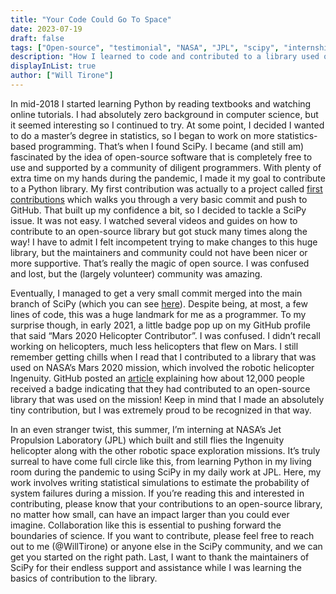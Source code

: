 ```yaml
---
title: "Your Code Could Go To Space"
date: 2023-07-19
draft: false
tags: ["Open-source", "testimonial", "NASA", "JPL", "scipy", "internship"]
description: "How I learned to code and contributed to a library used on the Mars 2020 mission."
displayInList: true
author: ["Will Tirone"]
---
```


In mid-2018 I started learning Python by reading textbooks and watching online tutorials. I had absolutely zero background in computer science, but it seemed interesting so I continued to try. At some point, I decided I wanted to do a master’s degree in statistics, so I began to work on more statistics-based programming. That’s when I found SciPy. I became (and still am) fascinated by the idea of open-source software that is completely free to use and supported by a community of diligent programmers. <!--more-->With plenty of extra time on my hands during the pandemic, I made it my goal to contribute to a Python library. My first contribution was actually to a project called [first contributions](https://github.com/firstcontributions/first-contributions) which walks you through a very basic commit and push to GitHub. That built up my confidence a bit, so I decided to tackle a SciPy issue.
It was not easy. I watched several videos and guides on how to contribute to an open-source library but got stuck many times along the way! I have to admit I felt incompetent trying to make changes to this huge library, but the maintainers and community could not have been nicer or more supportive. That’s really the magic of open source. I was confused and lost, but the (largely volunteer) community was amazing.

Eventually, I managed to get a very small commit merged into the main branch of SciPy (which you can see [here](https://github.com/scipy/scipy/pull/12962)). Despite being, at most, a few lines of code, this was a huge landmark for me as a programmer. To my surprise though, in early 2021, a little badge pop up on my GitHub profile that said “Mars 2020 Helicopter Contributor”. I was confused. I didn’t recall working on helicopters, much less helicopters that flew on Mars. I still remember getting chills when I read that I contributed to a library that was used on NASA’s Mars 2020 mission, which involved the robotic helicopter Ingenuity. GitHub posted an [article](https://github.blog/2021-04-19-open-source-goes-to-mars/) explaining how about 12,000 people received a badge indicating that they had contributed to an open-source library that was used on the mission! Keep in mind that I made an absolutely tiny contribution, but I was extremely proud to be recognized in that way.

In an even stranger twist, this summer, I’m interning at NASA’s Jet Propulsion Laboratory (JPL) which built and still flies the Ingenuity helicopter along with the other robotic space exploration missions. It’s truly surreal to have come full circle like this, from learning Python in my living room during the pandemic to using SciPy in my daily work at JPL. Here, my work involves writing statistical simulations to estimate the probability of system failures during a mission.
If you’re reading this and interested in contributing, please know that your contributions to an open-source library, no matter how small, can have an impact larger than you could ever imagine. Collaboration like this is essential to pushing forward the boundaries of science. If you want to contribute, please feel free to reach out to me (@WillTirone) or anyone else in the SciPy community, and we can get you started on the right path. Last, I want to thank the maintainers of SciPy for their endless support and assistance while I was learning the basics of contribution to the library.
